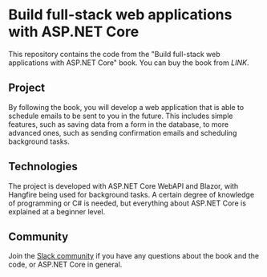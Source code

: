 # Build full-stack web applications with ASP.NET Core

This repository contains the code from the "Build full-stack web applications with ASP.NET Core" book. You can buy the book from *LINK*.

## Project

By following the book, you will develop a web application that is able to schedule emails to be sent to you in the future. This includes simple features, such as saving data from a form in the database, to more advanced ones, such as sending confirmation emails and scheduling background tasks.

## Technologies

The project is developed with ASP.NET Core WebAPI and Blazor, with Hangfire being used for background tasks. A certain degree of knowledge of programming or C# is needed, but everything about ASP.NET Core is explained at a beginner level. 

## Community

Join the [Slack community](https://fullstackaspnetcore.slack.com) if you have any questions about the book and the code, or ASP.NET Core in general.  
